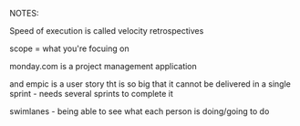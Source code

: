 NOTES:

Speed of execution is called velocity
retrospectives

scope = what you're focuing on

monday.com is a project management application

and empic is a user story tht is so big that it cannot be delivered in a single sprint - needs several sprints to complete it

swimlanes - being able to see what each person is doing/going to do
